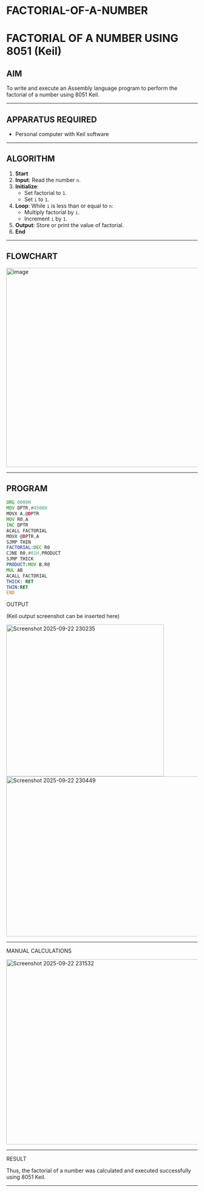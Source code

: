 # FACTORIAL-OF-A-NUMBER
# FACTORIAL OF A NUMBER USING 8051 (Keil)

## AIM
To write and execute an Assembly language program to perform the factorial of a number using 8051 Keil.

---

## APPARATUS REQUIRED
- Personal computer with Keil software

---

## ALGORITHM
1. **Start**
2. **Input**: Read the number `n`.
3. **Initialize**:
   - Set factorial to `1`.
   - Set `i` to `1`.
4. **Loop**: While `i` is less than or equal to `n`:
   - Multiply factorial by `i`.
   - Increment `i` by `1`.
5. **Output**: Store or print the value of factorial.
6. **End**

---

## FLOWCHART
<img width="506" height="525" alt="image" src="https://github.com/user-attachments/assets/f3b47187-6f0f-490c-8704-f2973cb2b276" />


---

## PROGRAM
```asm
ORG 0000H
MOV DPTR,#4500H
MOVX A,@DPTR
MOV R0,A
INC DPTR
ACALL FACTORIAL
MOVX @DPTR,A
SJMP THIN
FACTORIAL:DEC R0
CJNE R0,#01H,PRODUCT
SJMP THICK
PRODUCT:MOV B,R0
MUL AB
ACALL FACTORIAL
THICK: RET
THIN:RET
END

```
OUTPUT

(Keil output screenshot can be inserted here)

<img width="415" height="400" alt="Screenshot 2025-09-22 230235" src="https://github.com/user-attachments/assets/ac975dc7-bf3e-4a36-8b2a-14533e408e1b" />
<img width="813" height="422" alt="Screenshot 2025-09-22 230449" src="https://github.com/user-attachments/assets/493cae3f-30ab-42c8-884d-815604d4c57a" />

---
MANUAL CALCULATIONS

<img width="748" height="488" alt="Screenshot 2025-09-22 231532" src="https://github.com/user-attachments/assets/8d3b2a8e-bde1-4a78-977b-693bc06fd217" />

---

RESULT

Thus, the factorial of a number was calculated and executed successfully using 8051 Keil.

---


